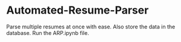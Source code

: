 # Automated-Resume-Parser
Parse multiple resumes at once with ease. Also store the data in the database. Run the ARP.ipynb file.

